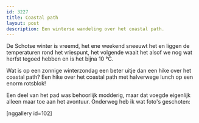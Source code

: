 ```yaml
---
id: 3227
title: Coastal path
layout: post
description: Een winterse wandeling over het coastal path.
---
```

De Schotse winter is vreemd, het ene weekend sneeuwt het en liggen de temperaturen rond het vriespunt, het volgende waait het alsof we nog wat herfst tegoed hebben en is het bijna 10 °C.

<!--more-->

Wat is op een zonnige winterzondag een beter uitje dan een hike over het coastal path? Een hike over het coastal path met halverwege lunch op een enorm rotsblok!

Een deel van het pad was behoorlijk modderig, maar dat voegde eigenlijk alleen maar toe aan het avontuur. Onderweg heb ik wat foto's geschoten:

[nggallery id=102]